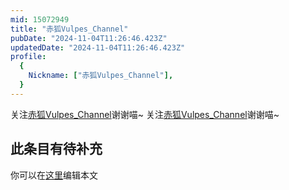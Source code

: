 ```yaml
---
mid: 15072949
title: "赤狐Vulpes_Channel"
pubDate: "2024-11-04T11:26:46.423Z"
updatedDate: "2024-11-04T11:26:46.423Z"
profile:
  {
    Nickname: ["赤狐Vulpes_Channel"],
  }
---
```


关注[赤狐Vulpes_Channel](https://space.bilibili.com/15072949)谢谢喵~ 关注[赤狐Vulpes_Channel](https://space.bilibili.com/15072949)谢谢喵~

## 此条目有待补充
你可以在[这里](https://github.com/Yuhanawa/VTuber.ICU/edit/master/src/content/v/赤狐Vulpes_Channel/index.md)编辑本文
